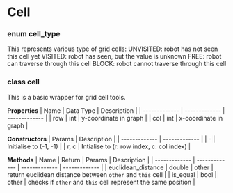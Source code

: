 # Cell

### enum cell_type
This represents various type of grid cells:
UNVISITED: robot has not seen this cell yet
VISITED: robot has seen, but the value is unknown
FREE: robot can traverse through this cell
BLOCK: robot cannot traverse through this cell

### class cell
This is a basic wrapper for grid cell tools.

**Properties** 
| Name  | Data Type | Description |
| ------------- | ------------- | ------------- |
| row | int | y-coordinate in graph |
| col | int | x-coordinate in graph |

**Constructors**
| Params | Description |
| ------------- | ------------- |
| - | Initialise to (-1, -1) |
| r, c | Intialise to (r: row index, c: col index) |

**Methods**
| Name | Return | Params | Description |
| ------------- | ------------- | ------------- | ------------- |
| euclidean_distance | double | other | return euclidean distance between `other` and `this` cell |
| is_equal | bool | other | checks if `other` and `this` cell represent the same position |
